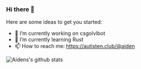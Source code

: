 ### Hi there 👋



Here are some ideas to get you started:

- 🔭 I’m currently working on csgolvlbot
- 🌱 I’m currently learning Rust
- 📫 How to reach me: https://autisten.club/@aiden

![Aidens's github stats](https://github-readme-stats.vercel.app/api?username=AidenWTF&bg_color=0d1117&hide_border=true)
